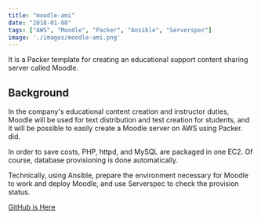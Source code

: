 ```yaml
---
title: "moodle-ami"
date: "2018-01-08"
tags: ["AWS", "Moodle", "Packer", "Ansible", "Serverspec"]
image: './images/moodle-ami.png'
---
```


It is a Packer template for creating an educational support content sharing server called Moodle.

## Background

In the company's educational content creation and instructor duties, Moodle will be used for text distribution and test creation for students, and it will be possible to easily create a Moodle server on AWS using Packer. did.

In order to save costs, PHP, httpd, and MySQL are packaged in one EC2. Of course, database provisioning is done automatically.

Technically, using Ansible, prepare the environment necessary for Moodle to work and deploy Moodle, and use Serverspec to check the provision status.

[GitHub is Here](https://github.com/tubone24/moodle-ami)
